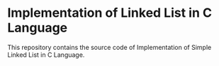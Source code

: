  # Implementation of Linked List in C Language

This repository contains the source code of Implementation of Simple Linked List in C Language. 
